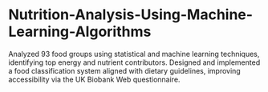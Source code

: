 # Nutrition-Analysis-Using-Machine-Learning-Algorithms
Analyzed 93 food groups using statistical and machine learning techniques, identifying top energy and nutrient contributors. Designed and implemented a food classification system aligned with dietary guidelines, improving accessibility via the UK Biobank Web questionnaire.
